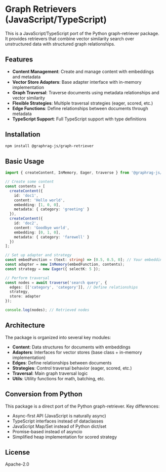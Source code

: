 # Graph Retrievers (JavaScript/TypeScript)

This is a JavaScript/TypeScript port of the Python graph-retriever package. It provides retrievers that combine vector similarity search over unstructured data with structured graph relationships.

## Features

- **Content Management**: Create and manage content with embeddings and metadata
- **Vector Store Adapters**: Base adapter interface with in-memory implementation
- **Graph Traversal**: Traverse documents using metadata relationships and vector similarity  
- **Flexible Strategies**: Multiple traversal strategies (eager, scored, etc.)
- **Edge Functions**: Define relationships between documents through metadata
- **TypeScript Support**: Full TypeScript support with type definitions

## Installation

```bash
npm install @graphrag-js/graph-retriever
```

## Basic Usage

```typescript
import { createContent, InMemory, Eager, traverse } from '@graphrag-js/graph-retriever';

// Create some content
const contents = [
  createContent({
    id: 'doc1',
    content: 'Hello world',
    embedding: [1, 0, 0],
    metadata: { category: 'greeting' }
  }),
  createContent({
    id: 'doc2', 
    content: 'Goodbye world',
    embedding: [0, 1, 0],
    metadata: { category: 'farewell' }
  })
];

// Set up adapter and strategy
const embedFunction = (text: string) => [0.5, 0.5, 0]; // Your embedding function
const adapter = new InMemory(embedFunction, contents);
const strategy = new Eager({ selectK: 5 });

// Perform traversal
const nodes = await traverse('search query', {
  edges: [['category', 'category']], // Define relationships
  strategy,
  store: adapter
});

console.log(nodes); // Retrieved nodes
```

## Architecture

The package is organized into several key modules:

- **Content**: Data structures for documents with embeddings
- **Adapters**: Interfaces for vector stores (base class + in-memory implementation)
- **Edges**: Define relationships between documents 
- **Strategies**: Control traversal behavior (eager, scored, etc.)
- **Traversal**: Main graph traversal logic
- **Utils**: Utility functions for math, batching, etc.

## Conversion from Python

This package is a direct port of the Python graph-retriever. Key differences:

- Async-first API (JavaScript is naturally async)
- TypeScript interfaces instead of dataclasses
- JavaScript Map/Set instead of Python dict/set
- Promise-based instead of asyncio
- Simplified heap implementation for scored strategy

## License

Apache-2.0
